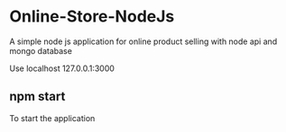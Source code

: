 # Online-Store-NodeJs
A simple node js application for online product selling with node api and mongo database

Use localhost 127.0.0.1:3000

## npm start

To start the application
